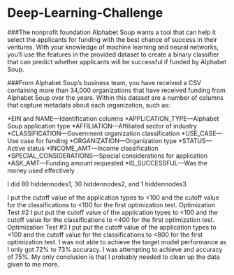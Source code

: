 # Deep-Learning-Challenge

###The nonprofit foundation Alphabet Soup wants a tool that can help it select the applicants for funding with the best chance of success in their ventures. With your knowledge of machine learning and neural networks, you’ll use the features in the provided dataset to create a binary classifier that can predict whether applicants will be successful if funded by Alphabet Soup.

###From Alphabet Soup’s business team, you have received a CSV containing more than 34,000 organizations that have received funding from Alphabet Soup over the years. Within this dataset are a number of columns that capture metadata about each organization, such as:


*EIN and NAME—Identification columns
*APPLICATION_TYPE—Alphabet Soup application type
*AFFILIATION—Affiliated sector of industry
*CLASSIFICATION—Government organization classification
*USE_CASE—Use case for funding
*ORGANIZATION—Organization type
*STATUS—Active status
*INCOME_AMT—Income classification
*SPECIAL_CONSIDERATIONS—Special considerations for application
*ASK_AMT—Funding amount requested
*IS_SUCCESSFUL—Was the money used effectively


I did 80 hiddennodes1, 30 hiddennodes2, and 1 hiddennodes3


I put the cutoff value of the application types to <100 and the cutoff value for the classifications to <100 for the first optimization test.
          Optimization Test #2 I put put the cutoff value of the application types to <100 and the cutoff value for the classifications to <400 for the first optimization test.
          Optimization Test #3 I put put the cutoff value of the application types to <100 and the cutoff value for the classifications to <800 for the first optimization test.
I was not able to achieve the target model performance as I only got 72% to 73% accuracy. I was attempting to achieve and accuracy of 75%. My only conclusion is that I probably needed to clean up the data given to me more.
